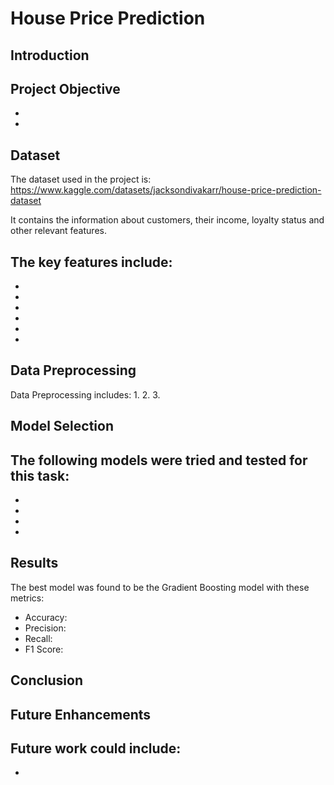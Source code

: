# House Price Prediction

## Introduction

## Project Objective
 - 
 - 

## Dataset
The dataset used in the project is: https://www.kaggle.com/datasets/jacksondivakarr/house-price-prediction-dataset

It contains the information about customers, their income, loyalty status and other relevant features.

The key features include:
 - 
 -
 - 
 - 
 - 
 - 
 - 

## Data Preprocessing
Data Preprocessing includes:
1. 
2. 
3. 

## Model Selection
The following models were tried and tested for this task:
 - 
 - 
 - 
 - 
 - 

## Results
The best model was found to be the Gradient Boosting model with these metrics:
 - Accuracy:
 - Precision:
 - Recall: 
 - F1 Score:

## Conclusion

## Future Enhancements
Future work could include:
 - 
 - 
